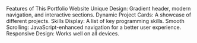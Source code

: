 Features of This Portfolio Website
Unique Design: Gradient header, modern navigation, and interactive sections.
Dynamic Project Cards: A showcase of different projects.
Skills Display: A list of key programming skills.
Smooth Scrolling: JavaScript-enhanced navigation for a better user experience.
Responsive Design: Works well on all devices.
